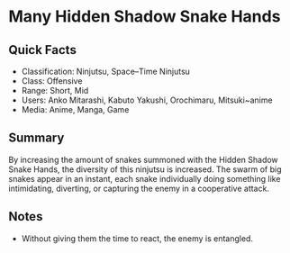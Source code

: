 # Many Hidden Shadow Snake Hands

## Quick Facts
- Classification: Ninjutsu, Space–Time Ninjutsu
- Class: Offensive
- Range: Short, Mid
- Users: Anko Mitarashi, Kabuto Yakushi, Orochimaru, Mitsuki~anime
- Media: Anime, Manga, Game

## Summary
By increasing the amount of snakes summoned with the Hidden Shadow Snake Hands, the diversity of this ninjutsu is increased. The swarm of big snakes appear in an instant, each snake individually doing something like intimidating, diverting, or capturing the enemy in a cooperative attack.

## Notes
- Without giving them the time to react, the enemy is entangled.
